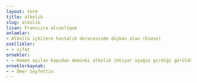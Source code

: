 ```yaml
---
layout: term
title: alkolik
slug: alkolik
lisan: Fransızca alcoolique
anlamlar:
- Alkollü içkilere hastalık derecesinde düşkün olan (kimse)
ozellikler:
- - sıfat
ornekler:
- - Hemen açılan kapıdan deminki alkolik ihtiyar uşağın girdiği görüldü.
orneklerkaynak:
- - Ömer Seyfettin
---
```

